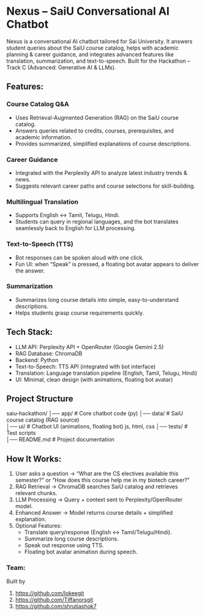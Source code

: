 
# **Nexus – SaiU Conversational AI Chatbot**

Nexus is a conversational AI chatbot tailored for Sai University. It answers student queries about the SaiU course catalog, helps with academic planning & career guidance, and integrates advanced features like translation, summarization, and text-to-speech.
Built for the Hackathon – Track C (Advanced: Generative AI & LLMs).

## **Features:**
### Course Catalog Q&A
* Uses Retrieval-Augmented Generation (RAG) on the SaiU course catalog.
* Answers queries related to credits, courses, prerequisites, and academic information.
* Provides summarized, simplified explanations of course descriptions.

### Career Guidance
* Integrated with the Perplexity API to analyze latest industry trends & news.
* Suggests relevant career paths and course selections for skill-building.

### Multilingual Translation
* Supports English ↔ Tamil, Telugu, Hindi.
* Students can query in regional languages, and the bot translates seamlessly back to English for LLM processing.

### Text-to-Speech (TTS)
* Bot responses can be spoken aloud with one click.
* Fun UI: when “Speak” is pressed, a floating bot avatar appears to deliver the answer.

### Summarization
* Summarizes long course details into simple, easy-to-understand descriptions.
* Helps students grasp course requirements quickly.

## **Tech Stack:**
* LLM API: Perplexity API + OpenRouter (Google Gemini 2.5)
* RAG Database: ChromaDB
* Backend: Python
* Text-to-Speech: TTS API (integrated with bot interface)
* Translation: Language translation pipeline (English, Tamil, Telugu, Hindi)
* UI: Minimal, clean design (with animations, floating bot avatar)

## **Project Structure**
saiu-hackathon/
│── app/        # Core chatbot code (py)
│── data/       # SaiU course catalog (RAG source)  
│── ui/         # Chatbot UI (animations, floating bot) js, html, css
│── tests/      # Test scripts  
│── README.md   # Project documentation  

## **How It Works:**
1. User asks a question → “What are the CS electives available this semester?” or “How does this course help me in my biotech career?”
2. RAG Retrieval → ChromaDB searches SaiU catalog and retrieves relevant chunks.
3. LLM Processing → Query + context sent to Perplexity/OpenRouter model.
4. Enhanced Answer → Model returns course details + simplified explanation.
5. Optional Features:
    * Translate query/response (English ↔ Tamil/Telugu/Hindi).
    * Summarize long course descriptions.
    * Speak out response using TTS.
    * Floating bot avatar animation during speech.

### **Team:**
Built by 
1. https://github.com/lokeegit
2. https://github.com/Tiffanorsgit 
3. https://github.com/shrutiashok7
